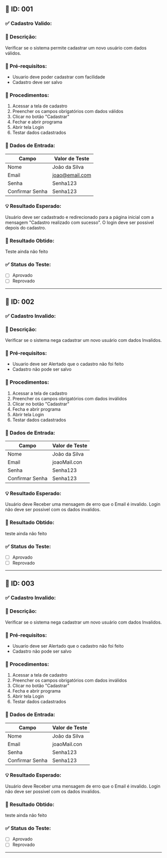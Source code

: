 ## 🧪 ID: 001

### ✅ Cadastro Valido:

### 🎯 Descrição:
Verificar se o sistema permite cadastrar um novo usuário com dados válidos.

### 🧰 Pré-requisitos:
- Usuario deve poder cadastrar com facilidade
- Cadastro deve ser salvo

### 📝 Procedimentos:
1. Acessar a tela de cadastro
2. Preencher os campos obrigatórios com dados válidos
3. Clicar no botão "Cadastrar"
4. Fechar e abrir programa
5. Abrir tela Login
6. Testar dados cadastrados

### 🧾 Dados de Entrada:
| Campo            | Valor de Teste        |
|------------------|------------------------|
| Nome             | João da Silva          |
| Email            | joao@email.com         |
| Senha            | Senha123               |
| Confirmar Senha  | Senha123               |

### 💡 Resultado Esperado:
Usuário deve ser cadastrado e redirecionado para a página inicial com a mensagem "Cadastro realizado com sucesso". O login deve ser possivel depois do cadastro.

### 📌 Resultado Obtido:
Teste ainda não feito

### ✅ Status do Teste:
- [ ] Aprovado
- [ ] Reprovado

---

## 🧪 ID: 002

### ✅ Cadastro Invalido:

### 🎯 Descrição:
Verificar se o sistema nega cadastrar um novo usuário com dados Invalidos.

### 🧰 Pré-requisitos:
- Usuario deve ser Alertado que o cadastro não foi feito
- Cadastro não pode ser salvo

### 📝 Procedimentos:
1. Acessar a tela de cadastro
2. Preencher os campos obrigatórios com dados inválidos
3. Clicar no botão "Cadastrar"
4. Fecha e abrir programa
5. Abrir tela Login
6. Testar dados cadastrados

### 🧾 Dados de Entrada:
| Campo            | Valor de Teste        |
|------------------|------------------------|
| Nome             | João da Silva          |
| Email            | joaoMail.con           |
| Senha            | Senha123               |
| Confirmar Senha  | Senha123               |

### 💡 Resultado Esperado:
Usuário deve Receber uma mensagem de erro que o Email é invalido. Login não deve ser possivel com os dados invalidos.

### 📌 Resultado Obtido:
teste ainda não feito

### ✅ Status do Teste:
- [ ] Aprovado
- [ ] Reprovado

---

## 🧪 ID: 003

### ✅ Cadastro Invalido:

### 🎯 Descrição:
Verificar se o sistema nega cadastrar um novo usuário com dados Invalidos.

### 🧰 Pré-requisitos:
- Usuario deve ser Alertado que o cadastro não foi feito
- Cadastro não pode ser salvo

### 📝 Procedimentos:
1. Acessar a tela de cadastro
2. Preencher os campos obrigatórios com dados inválidos
3. Clicar no botão "Cadastrar"
4. Fecha e abrir programa
5. Abrir tela Login
6. Testar dados cadastrados

### 🧾 Dados de Entrada:
| Campo            | Valor de Teste        |
|------------------|------------------------|
| Nome             | João da Silva          |
| Email            | joaoMail.con           |
| Senha            | Senha123               |
| Confirmar Senha  | Senha123               |

### 💡 Resultado Esperado:
Usuário deve Receber uma mensagem de erro que o Email é invalido. Login não deve ser possivel com os dados invalidos.

### 📌 Resultado Obtido:
teste ainda não feito

### ✅ Status do Teste:
- [ ] Aprovado
- [ ] Reprovado

---

